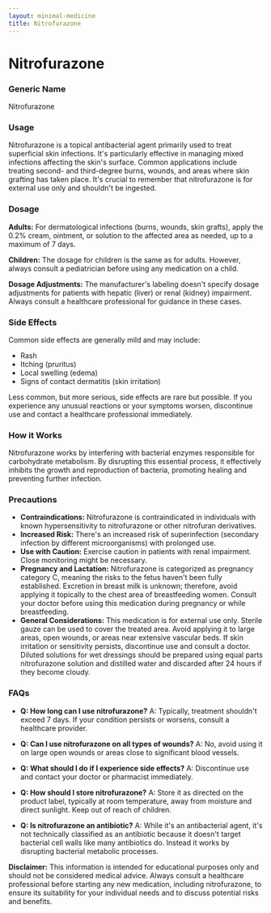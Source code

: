 ```yaml
---
layout: minimal-medicine
title: Nitrofurazone
---
```


# Nitrofurazone
### Generic Name
Nitrofurazone

### Usage
Nitrofurazone is a topical antibacterial agent primarily used to treat superficial skin infections.  It's particularly effective in managing mixed infections affecting the skin's surface.  Common applications include treating second- and third-degree burns, wounds, and areas where skin grafting has taken place.  It's crucial to remember that nitrofurazone is for external use only and shouldn't be ingested.


### Dosage
**Adults:** For dermatological infections (burns, wounds, skin grafts), apply the 0.2% cream, ointment, or solution to the affected area as needed, up to a maximum of 7 days.

**Children:** The dosage for children is the same as for adults. However, always consult a pediatrician before using any medication on a child.

**Dosage Adjustments:** The manufacturer's labeling doesn't specify dosage adjustments for patients with hepatic (liver) or renal (kidney) impairment.  Always consult a healthcare professional for guidance in these cases.


### Side Effects
Common side effects are generally mild and may include:

* Rash
* Itching (pruritus)
* Local swelling (edema)
* Signs of contact dermatitis (skin irritation)

Less common, but more serious, side effects are rare but possible.  If you experience any unusual reactions or your symptoms worsen, discontinue use and contact a healthcare professional immediately.


### How it Works
Nitrofurazone works by interfering with bacterial enzymes responsible for carbohydrate metabolism.  By disrupting this essential process, it effectively inhibits the growth and reproduction of bacteria, promoting healing and preventing further infection.


### Precautions
* **Contraindications:** Nitrofurazone is contraindicated in individuals with known hypersensitivity to nitrofurazone or other nitrofuran derivatives.
* **Increased Risk:**  There's an increased risk of superinfection (secondary infection by different microorganisms) with prolonged use.
* **Use with Caution:** Exercise caution in patients with renal impairment.  Close monitoring might be necessary.
* **Pregnancy and Lactation:** Nitrofurazone is categorized as pregnancy category C, meaning the risks to the fetus haven't been fully established.  Excretion in breast milk is unknown; therefore, avoid applying it topically to the chest area of breastfeeding women. Consult your doctor before using this medication during pregnancy or while breastfeeding.
* **General Considerations:**  This medication is for external use only. Sterile gauze can be used to cover the treated area. Avoid applying it to large areas, open wounds, or areas near extensive vascular beds.  If skin irritation or sensitivity persists, discontinue use and consult a doctor. Diluted solutions for wet dressings should be prepared using equal parts nitrofurazone solution and distilled water and discarded after 24 hours if they become cloudy.

### FAQs

* **Q: How long can I use nitrofurazone?**  A:  Typically, treatment shouldn't exceed 7 days. If your condition persists or worsens, consult a healthcare provider.

* **Q: Can I use nitrofurazone on all types of wounds?** A: No, avoid using it on large open wounds or areas close to significant blood vessels.

* **Q: What should I do if I experience side effects?** A: Discontinue use and contact your doctor or pharmacist immediately.

* **Q: How should I store nitrofurazone?** A: Store it as directed on the product label, typically at room temperature, away from moisture and direct sunlight.  Keep out of reach of children.

* **Q: Is nitrofurazone an antibiotic?** A: While it's an antibacterial agent, it's not technically classified as an antibiotic because it doesn't target bacterial cell walls like many antibiotics do.  Instead it works by disrupting bacterial metabolic processes.


**Disclaimer:** This information is intended for educational purposes only and should not be considered medical advice.  Always consult a healthcare professional before starting any new medication, including nitrofurazone, to ensure its suitability for your individual needs and to discuss potential risks and benefits.
